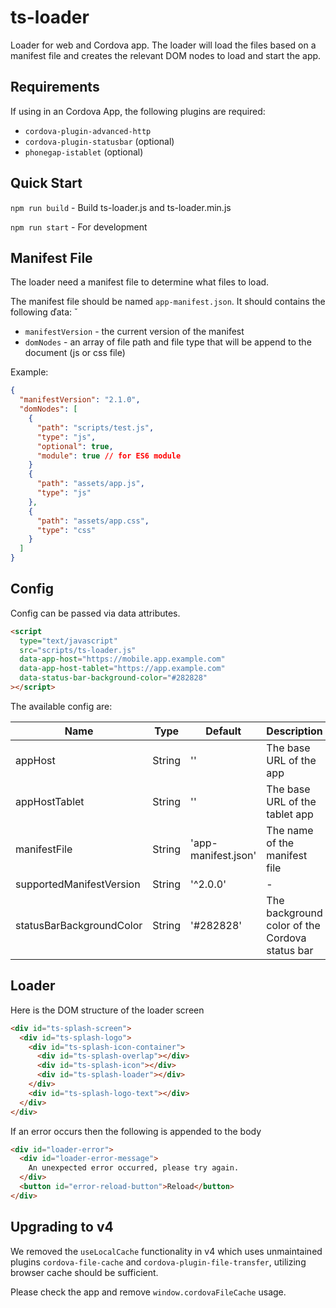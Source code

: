 # ts-loader

Loader for web and Cordova app. The loader will load the files based on a manifest file and creates the relevant DOM nodes to load and start the app.

## Requirements

If using in an Cordova App, the following plugins are required:

- `cordova-plugin-advanced-http`
- `cordova-plugin-statusbar` (optional)
- `phonegap-istablet` (optional)

## Quick Start

`npm run build` - Build ts-loader.js and ts-loader.min.js

`npm run start` - For development

## Manifest File

The loader need a manifest file to determine what files to load.

The manifest file should be named `app-manifest.json`. It should contains the following ďata:
̌

- `manifestVersion` - the current version of the manifest
- `domNodes` - an array of file path and file type that will be append to the document (js or css file)

Example:

```json
{
  "manifestVersion": "2.1.0",
  "domNodes": [
    {
      "path": "scripts/test.js",
      "type": "js",
      "optional": true,
      "module": true // for ES6 module
    }
    {
      "path": "assets/app.js",
      "type": "js"
    },
    {
      "path": "assets/app.css",
      "type": "css"
    }
  ]
}
```

## Config

Config can be passed via data attributes.

```html
<script
  type="text/javascript"
  src="scripts/ts-loader.js"
  data-app-host="https://mobile.app.example.com"
  data-app-host-tablet="https://app.example.com"
  data-status-bar-background-color="#282828"
></script>
```

The available config are:

| Name                     | Type   | Default             | Description                                    |
| ------------------------ | ------ | ------------------- | ---------------------------------------------- |
| appHost                  | String | ''                  | The base URL of the app                        |
| appHostTablet            | String | ''                  | The base URL of the tablet app                 |
| manifestFile             | String | 'app-manifest.json' | The name of the manifest file                  |
| supportedManifestVersion | String | '^2.0.0'            | -                                              |
| statusBarBackgroundColor | String | '#282828'           | The background color of the Cordova status bar |

## Loader

Here is the DOM structure of the loader screen

```html
<div id="ts-splash-screen">
  <div id="ts-splash-logo">
    <div id="ts-splash-icon-container">
      <div id="ts-splash-overlap"></div>
      <div id="ts-splash-icon"></div>
      <div id="ts-splash-loader"></div>
    </div>
    <div id="ts-splash-logo-text"></div>
  </div>
</div>
```

If an error occurs then the following is appended to the body

```html
<div id="loader-error">
  <div id="loader-error-message">
    An unexpected error occurred, please try again.
  </div>
  <button id="error-reload-button">Reload</button>
</div>
```

## Upgrading to v4

We removed the `useLocalCache` functionality in v4 which uses unmaintained plugins `cordova-file-cache` and `cordova-plugin-file-transfer`,
utilizing browser cache should be sufficient.

Please check the app and remove `window.cordovaFileCache` usage.
